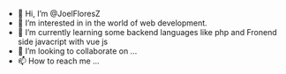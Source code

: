 - 👋 Hi, I’m @JoelFloresZ
- 👀 I’m interested in in the world of web development.
- 🌱 I’m currently learning some backend languages like php and Fronend side javacript with vue js
- 💞️ I’m looking to collaborate on ...
- 📫 How to reach me ...

<!---
JoelFloresZ/JoelFloresZ is a ✨ special ✨ repository because its `README.md` (this file) appears on your GitHub profile.
You can click the Preview link to take a look at your changes.
--->

